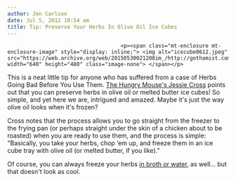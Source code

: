 ```yaml
---
author: Jen Carlson
date: Jul 5, 2012 10:54 am
title: Tip: Preserve Your Herbs In Olive Oil Ice Cubes
---
```


	
										<p><span class="mt-enclosure mt-enclosure-image" style="display: inline;"> <img alt="icecube0612.jpeg" src="https://web.archive.org/web/20150530021208im_/http://gothamist.com/attachments/arts_jen/icecube0612.jpeg" width="640" height="480" class="image-none"> </span></p>

<p>This is a neat little tip for anyone who has suffered from a case of Herbs Going Bad Before You Use Them. <a href="https://web.archive.org/web/20150530021208/http://www.thehungrymouse.com/2012/07/04/preserving-fresh-herbs-in-olive-oil/">The Hungry Mouse&apos;s Jessie Cross</a> points out that you can preserve herbs in olive oil or melted butter ice cubes! So simple, and yet here we are, intrigued and amazed. Maybe it&apos;s just the way olive oil looks when it&apos;s frozen?</p>

<p>Cross notes that the process allows you to go straight from the freezer to the frying pan (or perhaps straight under the skin of a chicken about to be roasted) when you are ready to use them, and the process is simple: &quot;Basically, you take your herbs, chop &#x2018;em up, and freeze them in an ice cube tray with olive oil (or melted butter, if you like).&quot;</p>

<p>Of course, you can always freeze your herbs <a href="https://web.archive.org/web/20150530021208/http://www.thegardenerseden.com/?p=13221">in broth or water</a>, as well... but that doesn&apos;t look as cool.</p>					
										
									
				
